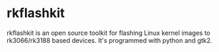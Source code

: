 rkflashkit
==========

rkflashkit is an open source toolkit for flashing Linux kernel images to rk3066/rk3188 based devices.  It's programmed with python and gtk2.
